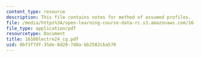 ```yaml
---
content_type: resource
description: This file contains notes for method of assumed profiles.
file: /media/https%3A/open-learning-course-data-rc.s3.amazonaws.com/16-100-aerodynamics-fall-2005/0bf3f7df35de8d207d8abb2582cba570_16100lectre24_cg.pdf
file_type: application/pdf
resourcetype: Document
title: 16100lectre24_cg.pdf
uid: 0bf3f7df-35de-8d20-7d8a-bb2582cba570
---
```

